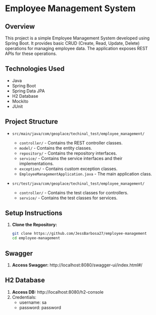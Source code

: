 # Employee Management System

## Overview

This project is a simple Employee Management System developed using Spring Boot. It provides basic CRUD (Create, Read, Update, Delete) operations for managing employee data. The application exposes REST APIs for these operations.

## Technologies Used

- Java
- Spring Boot
- Spring Data JPA
- H2 Database
- Mockito
- JUnit

## Project Structure

- `src/main/java/com/geoplace/techinal_test/employee_management/`
  - `controller/` - Contains the REST controller classes.
  - `model/` - Contains the entity classes.
  - `repository/` - Contains the repository interfaces.
  - `service/` - Contains the service interfaces and their implementations.
  - `exception/` - Contains custom exception classes.
  - `EmployeeManagementApplication.java` - The main application class.

- `src/test/java/com/geoplace/techinal_test/employee_management/`
  - `controller/` - Contains the test classes for controllers.
  - `service/` - Contains the test classes for services.

## Setup Instructions

1. **Clone the Repository:**
   ```bash
   git clone https://github.com/JessBarbosa27/employee-management
   cd employee-management
   
## Swagger

1. **Access Swagger:** http://localhost:8080/swagger-ui/index.html#/

## H2 Database

1. **Access DB:** http://localhost:8080/h2-console
2. Credentials:
   - username: sa
   - password: password
